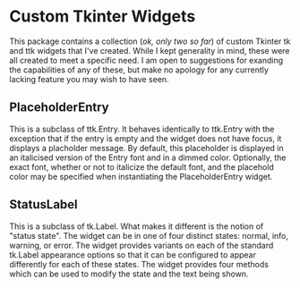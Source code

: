 # Custom Tkinter Widgets

This package contains a collection (*ok, only two so far*) of 
custom Tkinter tk and ttk widgets that I've created.  While I kept
generality in mind, these were all created to meet a specific 
need.  I am open to suggestions for exanding the capabilities
of any of these, but make no apology for any currently lacking
feature you may wish to have seen.

## PlaceholderEntry

This is a subclass of ttk.Entry.  It behaves identically to ttk.Entry
with the exception that if the entry is empty and the widget does not
have focus, it displays a placholder message.  By default, this 
placeholder is displayed in an italicised version of the Entry font
and in a dimmed color.  Optionally, the exact font, whether or not to
italicize the default font, and the placehold color may be specified
when instantiating the PlaceholderEntry widget.

## StatusLabel

This is a subclass of tk.Label.  What makes it different is the
notion of "status state".  The widget can be in one of four 
distinct states: normal, info, warning, or error.  The widget
provides variants on each of the standard tk.Label appearance
options so that it can be configured to appear differently for
each of these states.  The widget provides four methods which 
can be used to modify the state and the text being shown.
